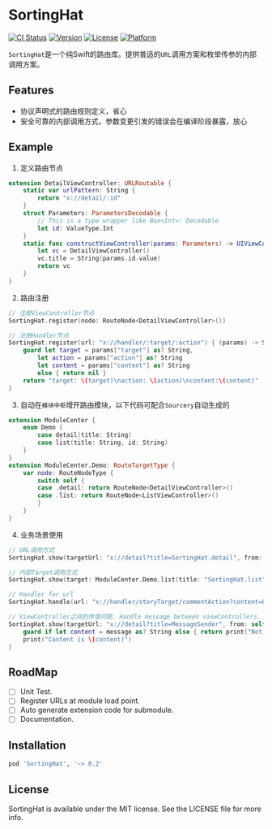 # SortingHat

[![CI Status](https://img.shields.io/travis/Shao/SortingHat.svg?style=flat)](https://travis-ci.org/Shao/SortingHat)
[![Version](https://img.shields.io/cocoapods/v/SortingHat.svg?style=flat)](https://cocoapods.org/pods/SortingHat)
[![License](https://img.shields.io/cocoapods/l/SortingHat.svg?style=flat)](https://cocoapods.org/pods/SortingHat)
[![Platform](https://img.shields.io/cocoapods/p/SortingHat.svg?style=flat)](https://cocoapods.org/pods/SortingHat)

`SortingHat`是一个纯Swift的路由库。提供普适的`URL`调用方案和枚举传参的内部调用方案。

## Features
- 协议声明式的路由规则定义，省心
- 安全可靠的内部调用方式，参数变更引发的错误会在编译阶段暴露，放心

## Example
1. 定义路由节点
```swift
extension DetailViewController: URLRoutable {
    static var urlPattern: String {
        return "x://detail/:id"
    }
    struct Parameters: ParametersDecodable {
        // This is a type wrapper like Box<Int>: Decodable
        let id: ValueType.Int
    }
    static func constructViewController(params: Parameters) -> UIViewController? {
        let vc = DetailViewController()
        vc.title = String(params.id.value)
        return vc
    }
}
```
2. 路由注册
```swift
// 注册ViewController节点
SortingHat.register(node: RouteNode<DetailViewController>())

// 注册Handler节点
SortingHat.register(url: "x://handler/:target/:action") { (params) -> String? in
    guard let target = params["target"] as? String,
        let action = params["action"] as? String
        let content = params["content"] as? String
        else { return nil }
    return "target: \(target)\naction: \(action)\ncontent:\(content)"
}
```
3. 自动在`模块中枢`增开路由模块，以下代码可配合`Sourcery`自动生成的
```swift
extension ModuleCenter {
    enum Demo {
        case detail(title: String)
        case list(title: String, id: String)
    }
}
extension ModuleCenter.Demo: RouteTargetType {
    var node: RouteNodeType {
        switch self {
        case .detail: return RouteNode<DetailViewController>()
        case .list: return RouteNode<ListViewController>()
        }
    }
}
```
4. 业务场景使用
```swift
// URL调用方式
SortingHat.show(targetUrl: "x://detail?title=SortingHat.detail", from: self)

// 内部Target调用方式
SortingHat.show(target: ModuleCenter.Demo.list(title: "SortingHat.list", id: "BJ2019"), from: self)

// Handler for url
SortingHat.handle(url: "x://handler/storyTarget/commentAction?content=Hello,SortingHat")

// ViewController之间的传值问题. Handle message between viewControllers.
SortingHat.show(targetUrl: "x://detail?title=MessageSender", from: self) { message in
    guard if let content = message as? String else { return print("Not match the message.") }
    print("Content is \(content)")
}
```

## RoadMap
- [ ] Unit Test.
- [ ] Register URLs at module load point.
- [ ] Auto generate extension code for submodule.
- [ ] Documentation.

## Installation

```ruby
pod 'SortingHat', '~> 0.2'
```

## License

SortingHat is available under the MIT license. See the LICENSE file for more info.
